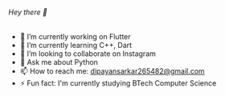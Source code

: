 ###### Hey there 👋

- 🔭 I’m currently working on Flutter
- 🌱 I’m currently learning C++, Dart
- 👯 I’m looking to collaborate on Instagram 
- 💬 Ask me about Python
- 📫 How to reach me: dipayansarkar265482@gmail.com
- ⚡ Fun fact: I'm currently studying BTech Computer Science
